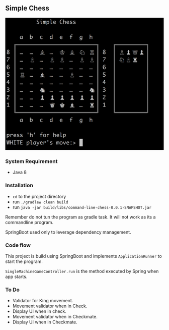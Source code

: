 ## Simple Chess
![alt](./Screenshot.png)
### System Requirement

- Java 8

### Installation
- `cd` to the project directory
- run `./gradlew clean build`
- run `java -jar build/libs/command-line-chess-0.0.1-SNAPSHOT.jar`

Remember do not tun the program as gradle task. It will not work as its a commandline program.

SpringBoot used only to leverage dependency management.

### Code flow
This project is build using SpringBoot and implements `ApplicationRunner` to start the program.

`SingleMachineGameController.run` is the method executed by Spring when app starts.



### To Do
- Validator for King movement.
- Movement validator when in Check.
- Display UI when in check.
- Movement validator when in Checkmate.
- Display UI when in Checkmate.